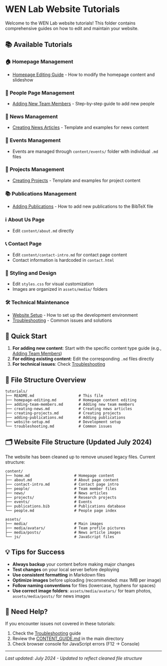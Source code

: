 # WEN Lab Website Tutorials

Welcome to the WEN Lab website tutorials! This folder contains comprehensive guides on how to edit and maintain your website.

## 📚 Available Tutorials

### 🏠 **Homepage Management**
- [Homepage Editing Guide](homepage-editing.md) - How to modify the homepage content and slideshow

### 👥 **People Page Management**
- [Adding New Team Members](adding-team-members.md) - Step-by-step guide to add new people

### 📰 **News Management**
- [Creating News Articles](creating-news.md) - Template and examples for news content

### 📅 **Events Management**
- Events are managed through `content/events/` folder with individual `.md` files

### 🔬 **Projects Management**
- [Creating Projects](creating-projects.md) - Template and examples for project content

### 📚 **Publications Management**
- [Adding Publications](adding-publications.md) - How to add new publications to the BibTeX file

### ℹ️ **About Us Page**
- Edit `content/about.md` directly

### 📞 **Contact Page**
- Edit `content/contact-intro.md` for contact page content
- Contact information is hardcoded in `contact.html`

### 🎨 **Styling and Design**
- Edit `styles.css` for visual customization
- Images are organized in `assets/media/` folders

### 🛠️ **Technical Maintenance**
- [Website Setup](website-setup.md) - How to set up the development environment
- [Troubleshooting](troubleshooting.md) - Common issues and solutions

## 🚀 Quick Start

1. **For adding new content**: Start with the specific content type guide (e.g., [Adding Team Members](adding-team-members.md))
2. **For editing existing content**: Edit the corresponding `.md` files directly
3. **For technical issues**: Check [Troubleshooting](troubleshooting.md)

## 📁 File Structure Overview

```
tutorials/
├── README.md                    # This file
├── homepage-editing.md          # Homepage content editing
├── adding-team-members.md       # Adding new team members
├── creating-news.md             # Creating news articles
├── creating-projects.md         # Creating projects
├── adding-publications.md       # Adding publications
├── website-setup.md             # Development setup
└── troubleshooting.md           # Common issues
```

## 🗂️ Website File Structure (Updated July 2024)

The website has been cleaned up to remove unused legacy files. Current structure:

```
content/
├── home.md                    # Homepage content
├── about.md                   # About page content
├── contact-intro.md           # Contact page intro
├── people/                    # Team member files
├── news/                      # News articles
├── projects/                  # Research projects
├── events/                    # Events
├── publications.bib           # Publications database
└── people.md                  # People page index

assets/
├── media/                     # Main images
├── media/avatars/             # Team profile pictures
├── media/posts/               # News article images
└── js/                        # JavaScript files
```

## 💡 Tips for Success

- **Always backup** your content before making major changes
- **Test changes** on your local server before deploying
- **Use consistent formatting** in Markdown files
- **Optimize images** before uploading (recommended: max 1MB per image)
- **Follow naming conventions** for files (lowercase, hyphens for spaces)
- **Use correct image folders**: `assets/media/avatars/` for team photos, `assets/media/posts/` for news images

## 🔧 Need Help?

If you encounter issues not covered in these tutorials:
1. Check the [Troubleshooting](troubleshooting.md) guide
2. Review the [CONTENT_GUIDE.md](../CONTENT_GUIDE.md) in the main directory
3. Check browser console for JavaScript errors (F12 → Console)

---

*Last updated: July 2024 - Updated to reflect cleaned file structure* 